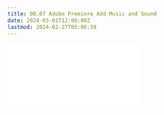 ```yaml
---
title: 08.07 Adobe Premiere Add Music and Sound
date: 2024-03-01T12:00:00Z
lastmod: 2024-02-27T05:06:59
---
```


![Link to included file content](../../../../video/adobe-premiere-pro/adobe-premiere-add-music-and-sound.md)
